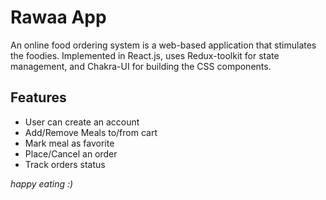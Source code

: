 # Rawaa App

An online food ordering system is a web-based application that stimulates the foodies. Implemented in React.js, uses Redux-toolkit for state management, and Chakra-UI for building the CSS components.

## Features

- User can create an account
- Add/Remove Meals to/from cart
- Mark meal as favorite
- Place/Cancel an order
- Track orders status

_happy eating :)_

